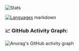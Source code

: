 ![Stats](https://github-readme-stats.vercel.app/api?username=itzskyreed&show_icons=true&theme=radical)

[![Languages](https://github-readme-stats.vercel.app/api/top-langs/?username=itzskyreed&layout=compact&card_width=465&theme=radical)](https://github.com/anuraghazra/github-readme-stats)
markdown
### 📈 GitHub Activity Graph:
![Anurag's GitHub activity graph](https://activity-graph.herokuapp.com/graph?user=itzskyreed)
